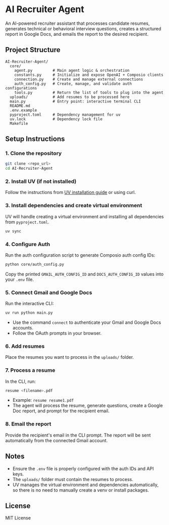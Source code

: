 # AI Recruiter Agent

An AI-powered recruiter assistant that processes candidate resumes, generates technical or behavioral interview questions, creates a structured report in Google Docs, and emails the report to the desired recipient.

## Project Structure

```
AI-Recruiter-Agent/
  core/
    agent.py         # Main agent logic & orchestration
    constants.py     # Initialize and expose OpenAI + Composio clients
    connection.py    # Create and manage external connections
    auth_config.py   # Create, manage, and validate auth configurations
    tools.py         # Return the list of tools to plug into the agent
  uploads/           # Add resumes to be processed here
  main.py            # Entry point: interactive terminal CLI
  README.md
  .env.example
  pyproject.toml     # Dependency management for uv
  uv.lock            # Dependency lock file
  Makefile
```

## Setup Instructions

### 1. Clone the repository

```bash
git clone <repo_url>
cd AI-Recruiter-Agent
```

### 2. Install UV (if not installed)

Follow the instructions from [UV installation guide](https://uv.dev) or using curl.

### 3. Install dependencies and create virtual environment

UV will handle creating a virtual environment and installing all dependencies from `pyproject.toml`.

```bash
uv sync
```

### 4. Configure Auth

Run the auth configuration script to generate Composio auth config IDs:

```bash
python core/auth_config.py
```

Copy the printed `GMAIL_AUTH_CONFIG_ID` and `DOCS_AUTH_CONFIG_ID` values into your `.env` file.

### 5. Connect Gmail and Google Docs

Run the interactive CLI:

```bash
uv run python main.py
```

- Use the command `connect` to authenticate your Gmail and Google Docs accounts.
- Follow the OAuth prompts in your browser.

### 6. Add resumes

Place the resumes you want to process in the `uploads/` folder.

### 7. Process a resume

In the CLI, run:

```bash
resume <filename>.pdf
```

- Example: `resume resume1.pdf`
- The agent will process the resume, generate questions, create a Google Doc report, and prompt for the recipient email.

### 8. Email the report

Provide the recipient's email in the CLI prompt. The report will be sent automatically from the connected Gmail account.

## Notes

- Ensure the `.env` file is properly configured with the auth IDs and API keys.
- The `uploads/` folder must contain the resumes to process.
- UV manages the virtual environment and dependencies automatically, so there is no need to manually create a venv or install packages.

## License

MIT License
